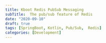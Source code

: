 ```yaml
---
title: Kboot Redis PubSub Messaging
subTitle:  The pub/sub feature of Redis  
date: "2020-09-10"
draft: true
tags: [SpringBoot, Kotlin, Pub/Sub,  Redis]
categories: [Development]
---
```



